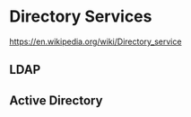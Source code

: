 # Directory Services

https://en.wikipedia.org/wiki/Directory_service

## LDAP


## Active Directory

